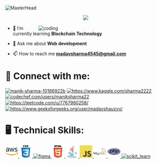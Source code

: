 ![MasterHead](https://user-images.githubusercontent.com/74038190/219923823-bf1ce878-c6b8-4faa-be07-93e6b1006521.gif)
<p align="center">
<!--   <a href="https://github.com/DenverCoder1/readme-typing-svg"> -->
    <img src="https://readme-typing-svg.herokuapp.com?color=E22FE4&width=380&height=28&lines=Hi👋+I'm+Manik+Sharma..;Web+Developer..;Tech+Enthusiast..;Learning+In+Public..;Empowering+Others;Nice+To+Meet+You+....&center=true"></a></p>
    
<!--<h3 align="center">A passionate Web developer from India</h3>-->
<img align="right" alt="coding" width="400" src="https://i.pinimg.com/originals/81/17/8b/81178b47a8598f0c81c4799f2cdd4057.gif">


- 🌱 I’m currently learning **Blockchain Technology**

- 💬 Ask me about **Web development**

- 📫 How to reach me **madavsharma4545@gmail.com**
# 🔗 Connect with me:
<!--<h3 align="left">Connect with me:</h3>-->
<p align="left">
<a href="https://linkedin.com/in/manik-sharma-10186922b" target="blank"><img align="center" src="https://raw.githubusercontent.com/rahuldkjain/github-profile-readme-generator/master/src/images/icons/Social/linked-in-alt.svg" alt="manik-sharma-10186922b" height="30" width="40" /></a>
<a href="https://kaggle.com/https://www.kaggle.com/sharma2222" target="blank"><img align="center" src="https://raw.githubusercontent.com/rahuldkjain/github-profile-readme-generator/master/src/images/icons/Social/kaggle.svg" alt="https://www.kaggle.com/sharma2222" height="30" width="40" /></a>
<a href="https://www.codechef.com/users/codechef.com/users/maniksharma22" target="blank"><img align="center" src="https://cdn.jsdelivr.net/npm/simple-icons@3.1.0/icons/codechef.svg" alt="codechef.com/users/maniksharma22" height="30" width="40" /></a>
<a href="https://www.leetcode.com/https://leetcode.com/u/7767980258/" target="blank"><img align="center" src="https://raw.githubusercontent.com/rahuldkjain/github-profile-readme-generator/master/src/images/icons/Social/leet-code.svg" alt="https://leetcode.com/u/7767980258/" height="30" width="40" /></a>
<a href="https://auth.geeksforgeeks.org/user/https://www.geeksforgeeks.org/user/madavshauzyv/" target="blank"><img align="center" src="https://raw.githubusercontent.com/rahuldkjain/github-profile-readme-generator/master/src/images/icons/Social/geeks-for-geeks.svg" alt="https://www.geeksforgeeks.org/user/madavshauzyv/" height="30" width="40" /></a>
</p>
    
# 🖥️ Technical Skills: 
<!--<h3 align="left">Languages and Tools:</h3>-->
<p align="left">
  <a href="https://aws.amazon.com" target="_blank" rel="noreferrer"> <img src="https://raw.githubusercontent.com/devicons/devicon/master/icons/amazonwebservices/amazonwebservices-original-wordmark.svg" alt="aws" width="40" height="40"/> </a>
  <a href="https://www.w3schools.com/css/" target="_blank" rel="noreferrer"> <img src="https://raw.githubusercontent.com/devicons/devicon/master/icons/css3/css3-original-wordmark.svg" alt="css3" width="40" height="40"/> </a> 
  <a href="https://www.figma.com/" target="_blank" rel="noreferrer"> <img src="https://www.vectorlogo.zone/logos/figma/figma-icon.svg" alt="figma" width="40" height="40"/> </a> <a href="https://www.w3.org/html/" target="_blank" rel="noreferrer"> <img src="https://raw.githubusercontent.com/devicons/devicon/master/icons/html5/html5-original-wordmark.svg" alt="html5" width="40" height="40"/> </a> 
  <a href="https://www.java.com" target="_blank" rel="noreferrer"> <img src="https://raw.githubusercontent.com/devicons/devicon/master/icons/java/java-original.svg" alt="java" width="40" height="40"/> </a>
  <a href="https://developer.mozilla.org/en-US/docs/Web/JavaScript" target="_blank" rel="noreferrer"> <img src="https://raw.githubusercontent.com/devicons/devicon/master/icons/javascript/javascript-original.svg" alt="javascript" width="40" height="40"/> </a>
  <a href="https://www.mysql.com/" target="_blank" rel="noreferrer"> <img src="https://raw.githubusercontent.com/devicons/devicon/master/icons/mysql/mysql-original-wordmark.svg" alt="mysql" width="40" height="40"/> </a>
  <a href="https://www.php.net" target="_blank" rel="noreferrer"> <img src="https://raw.githubusercontent.com/devicons/devicon/master/icons/php/php-original.svg" alt="php" width="40" height="40"/> </a> 
  <a href="https://scikit-learn.org/" target="_blank" rel="noreferrer"> <img src="https://upload.wikimedia.org/wikipedia/commons/0/05/Scikit_learn_logo_small.svg" alt="scikit_learn" width="40" height="40"/> </a> </p>

<!--<p><img align="center" src="https://github-readme-stats.vercel.app/api/top-langs?username=madavsharma&show_icons=true&locale=en&layout=compact" alt="madavsharma" /></p> -->
<!--
# 📊 GitHub Stats:
<!--![](https://github-readme-stats.vercel.app/api/top-langs/?username=madavsharma&theme=radical&border=false&include_all_commits=true&count_private=true&layout=compact) 
![](https://github-readme-stats.vercel.app/api?username=madavsharma&theme=radical&_border=false&include_all_commits=true&count_private=true)<br/>
![](https://github-readme-streak-stats.herokuapp.com/?user=madavsharmar&theme=radical&hide_border=false)
<img align ="right" src="https://github.com/7oSkaaa/7oSkaaa/blob/main/Images/about_me.gif?raw=true" alt="About Me GIF" width="180px">
<br/>
-->
